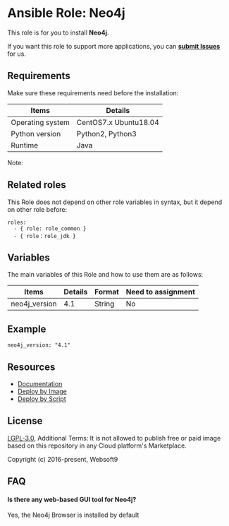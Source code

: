 Ansible Role: Neo4j
=========

This role is for you to install **Neo4j**.  

If you want this role to support more applications, you can [**submit Issues**](https://github.com/websoft9dev/role_docker/issues/new/choose) for us.

## Requirements

Make sure these requirements need before the installation:

| **Items**      | **Details** |
| ------------------| ------------------|
| Operating system | CentOS7.x Ubuntu18.04 |
| Python version | Python2, Python3  |
| Runtime | Java |

Note: 

## Related roles

This Role does not depend on other role variables in syntax, but it depend on other role before:

```
roles:
  - { role: role_common }
  - { role：role_jdk }
```

## Variables

The main variables of this Role and how to use them are as follows:

| **Items**      | **Details** | **Format**  | **Need to assignment** |
| ------------------| ------------------|-----|-----|
| neo4j_version | 4.1 | String | No |


## Example

```
neo4j_version: "4.1"
```

## Resources

* [Documentation](https://support.websoft9.com/docs/neo4j)
* [Deploy by Image](https://apps.websoft9.com/neo4j)
* [Deploy by Script](https://github.com/websoft9/ansible-neo4j)

## License

[LGPL-3.0](/License.md), Additional Terms: It is not allowed to publish free or paid image based on this repository in any Cloud platform's Marketplace.

Copyright (c) 2016-present, Websoft9

## FAQ

#### Is there any web-based GUI tool for Neo4j?

Yes, the Neo4j Browser is installed by default
